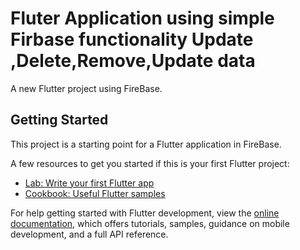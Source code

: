 # Fluter Application using simple Firbase functionality Update ,Delete,Remove,Update data 

A new Flutter project using FireBase.

## Getting Started

This project is a starting point for a Flutter application in FireBase.


A few resources to get you started if this is your first Flutter project:

- [Lab: Write your first Flutter app](https://docs.flutter.dev/get-started/codelab)
- [Cookbook: Useful Flutter samples](https://docs.flutter.dev/cookbook)

For help getting started with Flutter development, view the
[online documentation](https://docs.flutter.dev/), which offers tutorials,
samples, guidance on mobile development, and a full API reference.
